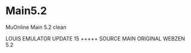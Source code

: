 # Main5.2
MuOnline Main 5.2 clean 

LOUIS EMULATOR UPDATE 15 
+++++
SOURCE MAIN ORIGINAL WEBZEN 5.2
